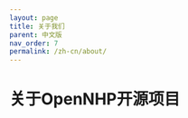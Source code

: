 ```yaml
---
layout: page
title: 关于我们
parent: 中文版
nav_order: 7
permalink: /zh-cn/about/
---
```


# 关于OpenNHP开源项目

